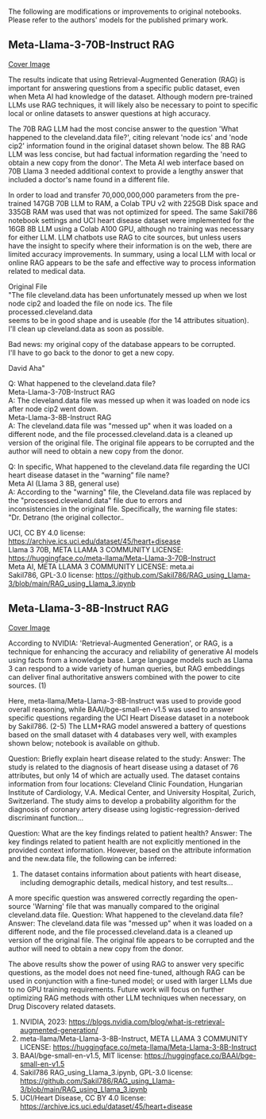 The following are modifications or improvements to original notebooks. Please refer to the authors' models for the published primary work.

## Meta-Llama-3-70B-Instruct RAG
[Cover Image](https://drive.google.com/file/d/1MNSNh9yLPzqHShuTctOUgTf1uj18uDOg/view?usp=sharing)

The results indicate that using Retrieval-Augmented Generation (RAG) is important for answering questions from a specific public dataset, even when Meta AI had knowledge of the dataset. Although modern pre-trained LLMs use RAG techniques, it will likely also be necessary to point to specific local or online datasets to answer questions at high accuracy.

The 70B RAG LLM had the most concise answer to the question 'What happened to the cleveland.data file?', citing relevant 'node ics' and 'node cip2' information found in the original dataset shown below. The 8B RAG LLM was less concise, but had factual information regarding the 'need to obtain a new copy from the donor'. The Meta AI web interface based on 70B Llama 3 needed additional context to provide a lengthy answer that included a doctor's name found in a different file.

In order to load and transfer 70,000,000,000 parameters from the pre-trained 147GB 70B LLM to RAM, a Colab TPU v2 with 225GB Disk space and 335GB RAM was used that was not optimized for speed. The same Sakil786 notebook settings and UCI heart disease dataset were implemented for the 16GB 8B LLM using a Colab A100 GPU, although no training was necessary for either LLM. LLM chatbots use RAG to cite sources, but unless users have the insight to specify where their information is on the web, there are limited accuracy improvements. In summary, using a local LLM with local or online RAG appears to be the safe and effective way to process information related to medical data. 

Original File <br>
"The file cleveland.data has been unfortunately messed up when we lost <br>
node cip2 and loaded the file on node ics. The file processed.cleveland.data <br>
seems to be in good shape and is useable (for the 14 attributes situation). <br>
I'll clean up cleveland.data as soon as possible. <br>

Bad news: my original copy of the database appears to be corrupted. <br>
I'll have to go back to the donor to get a new copy. <br>

David Aha" <br>

Q: What happened to the cleveland.data file? <br>
Meta-Llama-3-70B-Instruct RAG <br>
A: The cleveland.data file was messed up when it was loaded on node ics after node cip2 went down. <br>
Meta-Llama-3-8B-Instruct RAG <br>
A: The cleveland.data file was "messed up" when it was loaded on a different node, and the file processed.cleveland.data is a cleaned up version of the original file. The original file appears to be corrupted and the author will need to obtain a new copy from the donor.

Q: In specific, What happened to the cleveland.data file regarding the UCI heart disease dataset in the “warning” file name? <br>
Meta AI (Llama 3 8B, general use) <br>
A: According to the "warning" file, the Cleveland.data file was replaced by the "processed.cleveland.data" file due to errors and <br> inconsistencies in the original file. Specifically, the warning file states: <br>
"Dr. Detrano (the original collector.. <br>

UCI, CC BY 4.0 license: https://archive.ics.uci.edu/dataset/45/heart+disease <br>
Llama 3 70B, META LLAMA 3 COMMUNITY LICENSE: https://huggingface.co/meta-llama/Meta-Llama-3-70B-Instruct <br>
Meta AI, META LLAMA 3 COMMUNITY LICENSE: meta.ai <br>
Sakil786, GPL-3.0 license: https://github.com/Sakil786/RAG_using_Llama-3/blob/main/RAG_using_Llama_3.ipynb <br>

## Meta-Llama-3-8B-Instruct RAG
[Cover Image](https://drive.google.com/file/d/1kXghQNdIzucYKEWj7i7BHxwojexr3ONd/view?usp=sharing)

According to NVIDIA: 'Retrieval-Augmented Generation', or RAG, is a technique for enhancing the accuracy and reliability of generative AI models using facts from a knowledge base. Large language models such as Llama 3 can respond to a wide variety of human queries, but RAG embeddings can deliver final authoritative answers combined with the power to cite sources. (1)

Here, meta-llama/Meta-Llama-3-8B-Instruct was used to provide good overall reasoning, while BAAI/bge-small-en-v1.5 was used to answer specific questions regarding the UCI Heart Disease dataset in a notebook by Sakil786. (2-5) The LLM+RAG model answered a battery of questions based on the small dataset with 4 databases very well, with examples shown below; notebook is available on github. 

Question: Briefly explain heart disease related to the study: 
Answer: The study is related to the diagnosis of heart disease using a dataset of 76 attributes, but only 14 of which are actually used. The dataset contains information from four locations: Cleveland Clinic Foundation, Hungarian Institute of Cardiology, V.A. Medical Center, and University Hospital, Zurich, Switzerland. The study aims to develop a probability algorithm for the diagnosis of coronary artery disease using logistic-regression-derived discriminant function...

Question: What are the key findings related to patient health?
Answer: The key findings related to patient health are not explicitly mentioned in the provided context information. However, based on the attribute information and the new.data file, the following can be inferred:
1. The dataset contains information about patients with heart disease, including demographic details, medical history, and test results...

A more specific question was answered correctly regarding the open-source 'Warning' file that was manually compared to the original cleveland.data file.
Question: What happened to the cleveland.data file?
Answer: The cleveland.data file was "messed up" when it was loaded on a different node, and the file processed.cleveland.data is a cleaned up version of the original file. The original file appears to be corrupted and the author will need to obtain a new copy from the donor.

The above results show the power of using RAG to answer very specific questions, as the model does not need fine-tuned, although RAG can be used in conjunction with a fine-tuned model; or used with larger LLMs due to no GPU training requirements. Future work will focus on further optimizing RAG methods with other LLM techniques when necessary, on Drug Discovery related datasets. 

1) NVIDIA, 2023: https://blogs.nvidia.com/blog/what-is-retrieval-augmented-generation/
2) meta-llama/Meta-Llama-3-8B-Instruct, META LLAMA 3 COMMUNITY LICENSE: https://huggingface.co/meta-llama/Meta-Llama-3-8B-Instruct
3) BAAI/bge-small-en-v1.5, MIT license: https://huggingface.co/BAAI/bge-small-en-v1.5
4) Sakil786 RAG_using_Llama_3.ipynb, GPL-3.0 license: https://github.com/Sakil786/RAG_using_Llama-3/blob/main/RAG_using_Llama_3.ipynb
5) UCI/Heart Disease, CC BY 4.0 license: https://archive.ics.uci.edu/dataset/45/heart+disease
